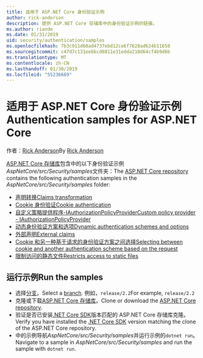 ```yaml
---
title: 适用于 ASP.NET Core 身份验证示例
author: rick-anderson
description: 提供 ASP.NET Core 存储库中的身份验证示例的链接。
ms.author: riande
ms.date: 01/31/2019
uid: security/authentication/samples
ms.openlocfilehash: 7b3c911d60ad4737ebd12ce6f7628ad624b11658
ms.sourcegitcommit: c47d7c131eebbcd8811e31edda210d64cf4b9d6b
ms.translationtype: MT
ms.contentlocale: zh-CN
ms.lasthandoff: 01/30/2019
ms.locfileid: "55236669"
---
```

# <a name="authentication-samples-for-aspnet-core"></a><span data-ttu-id="40b39-103">适用于 ASP.NET Core 身份验证示例</span><span class="sxs-lookup"><span data-stu-id="40b39-103">Authentication samples for ASP.NET Core</span></span>

<span data-ttu-id="40b39-104">作者：[Rick Anderson](https://twitter.com/RickAndMSFT)</span><span class="sxs-lookup"><span data-stu-id="40b39-104">By [Rick Anderson](https://twitter.com/RickAndMSFT)</span></span>

<span data-ttu-id="40b39-105">[ASP.NET Core 存储库](https://github.com/aspnet/AspNetCore)包含中的以下身份验证示例*AspNetCore/src/Security/samples*文件夹：</span><span class="sxs-lookup"><span data-stu-id="40b39-105">The [ASP.NET Core repository](https://github.com/aspnet/AspNetCore) contains the following authentication samples in the *AspNetCore/src/Security/samples* folder:</span></span>

* [<span data-ttu-id="40b39-106">声明转换</span><span class="sxs-lookup"><span data-stu-id="40b39-106">Claims transformation</span></span>](https://github.com/aspnet/AspNetCore/tree/release/2.2/src/Security/samples/ClaimsTransformation)
* [<span data-ttu-id="40b39-107">Cookie 身份验证</span><span class="sxs-lookup"><span data-stu-id="40b39-107">Cookie authentication</span></span>](https://github.com/aspnet/AspNetCore/tree/release/2.2/src/Security/samples/Cookies)
* [<span data-ttu-id="40b39-108">自定义策略提供程序-IAuthorizationPolicyProvider</span><span class="sxs-lookup"><span data-stu-id="40b39-108">Custom policy provider - IAuthorizationPolicyProvider</span></span>](https://github.com/aspnet/AspNetCore/tree/release/2.2/src/Security/samples/CustomPolicyProvider)
* [<span data-ttu-id="40b39-109">动态身份验证方案和选项</span><span class="sxs-lookup"><span data-stu-id="40b39-109">Dynamic authentication schemes and options</span></span>](https://github.com/aspnet/AspNetCore/tree/release/2.2/src/Security/samples/DynamicSchemes)
* [<span data-ttu-id="40b39-110">外部声明</span><span class="sxs-lookup"><span data-stu-id="40b39-110">External claims</span></span>](https://github.com/aspnet/AspNetCore/tree/release/2.2/src/Security/samples/Identity.ExternalClaims)
* [<span data-ttu-id="40b39-111">Cookie 和另一种基于请求的身份验证方案之间选择</span><span class="sxs-lookup"><span data-stu-id="40b39-111">Selecting between cookie and another authentication scheme based on the request</span></span>](https://github.com/aspnet/AspNetCore/tree/release/2.2/src/Security/samples/PathSchemeSelection)
* [<span data-ttu-id="40b39-112">限制访问的静态文件</span><span class="sxs-lookup"><span data-stu-id="40b39-112">Restricts access to static files</span></span>](https://github.com/aspnet/AspNetCore/tree/release/2.2/src/Security/samples/StaticFilesAuth)

## <a name="run-the-samples"></a><span data-ttu-id="40b39-113">运行示例</span><span class="sxs-lookup"><span data-stu-id="40b39-113">Run the samples</span></span>

* <span data-ttu-id="40b39-114">选择[分支](https://github.com/aspnet/AspNetCore)。</span><span class="sxs-lookup"><span data-stu-id="40b39-114">Select a [branch](https://github.com/aspnet/AspNetCore).</span></span> <span data-ttu-id="40b39-115">例如，`release/2.2`</span><span class="sxs-lookup"><span data-stu-id="40b39-115">For example, `release/2.2`</span></span>
* <span data-ttu-id="40b39-116">克隆或下载[ASP.NET Core 存储库](https://github.com/aspnet/AspNetCore)。</span><span class="sxs-lookup"><span data-stu-id="40b39-116">Clone or download the [ASP.NET Core repository](https://github.com/aspnet/AspNetCore).</span></span>
* <span data-ttu-id="40b39-117">验证是否已安装[.NET Core SDK](https://www.microsoft.com/net/download/all)版本匹配的 ASP.NET Core 存储库克隆。</span><span class="sxs-lookup"><span data-stu-id="40b39-117">Verify you have installed the [.NET Core SDK](https://www.microsoft.com/net/download/all) version matching the clone of the ASP.NET Core repository.</span></span>
* <span data-ttu-id="40b39-118">中的示例导航*AspNetCore/src/Security/samples*并运行示例的`dotnet run`。</span><span class="sxs-lookup"><span data-stu-id="40b39-118">Navigate to a sample in *AspNetCore/src/Security/samples* and run the sample with `dotnet run`.</span></span>
